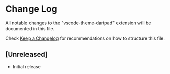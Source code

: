 # Change Log

All notable changes to the "vscode-theme-dartpad" extension will be documented in this file.

Check [Keep a Changelog](http://keepachangelog.com/) for recommendations on how to structure this file.

## [Unreleased]

- Initial release
